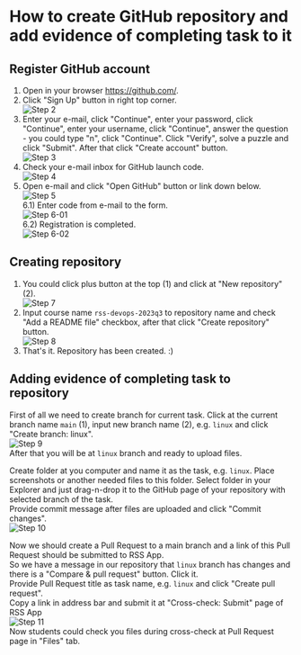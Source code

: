 # How to create GitHub repository and add evidence of completing task to it

## Register GitHub account

1) Open in your browser https://github.com/.  
2) Click "Sign Up" button in right top corner.  
![Step 2](./gh-cross-check-guide-imgs/step-02.png)  
3) Enter your e-mail, click "Continue", enter your password, click "Continue", enter your username, click "Continue", answer the question - you could type "n", click "Continue". Click "Verify", solve a puzzle and click "Submit". After that click "Create account" button.  
![Step 3](./gh-cross-check-guide-imgs/step-03.png)  
4) Check your e-mail inbox for GitHub launch code.  
![Step 4](./gh-cross-check-guide-imgs/step-04.png)  
5) Open e-mail and click "Open GitHub" button or link down below.  
![Step 5](./gh-cross-check-guide-imgs/step-05.png)  
6.1) Enter code from e-mail to the form.  
![Step 6-01](./gh-cross-check-guide-imgs/step-06_01.png)  
6.2) Registration is completed.  
![Step 6-02](./gh-cross-check-guide-imgs/step-06_02.png)  

## Creating repository  
1) You could click plus button at the top (1) and click at "New repository" (2).  
![Step 7](./gh-cross-check-guide-imgs/step-07.png)  
2) Input course name `rss-devops-2023q3` to repository name and check "Add a README file" checkbox, after that click "Create repository" button.  
![Step 8](./gh-cross-check-guide-imgs/step-08.png)  
3) That's it. Repository has been created. :)

## Adding evidence of completing task to repository
First of all we need to create branch for current task.
Click at the current branch name `main` (1), input new branch name (2), e.g. `linux` and click "Create branch: linux".  
![Step 9](./gh-cross-check-guide-imgs/step-09.png)  
After that you will be at `linux` branch and ready to upload files.

Create folder at you computer and name it as the task, e.g. `linux`. Place screenshots or another needed files to this folder. Select folder in your Explorer and just drag-n-drop it to the GitHub page of your repository with selected branch of the task.  
Provide commit message after files are uploaded and click "Commit changes".  
![Step 10](./gh-cross-check-guide-imgs/step-10.gif)  

Now we should create a Pull Request to a main branch and a link of this Pull Request should be submitted to RSS App.  
So we have a message in our repository that `linux` branch has changes and there is a "Compare & pull request" button. Click it.  
Provide Pull Request title as task name, e.g. `linux` and click "Create pull request".  
Copy a link in address bar and submit it at "Cross-check: Submit" page of RSS App  
![Step 11](./gh-cross-check-guide-imgs/step-11.gif)  
Now students could check you files during cross-check at Pull Request page in "Files" tab.